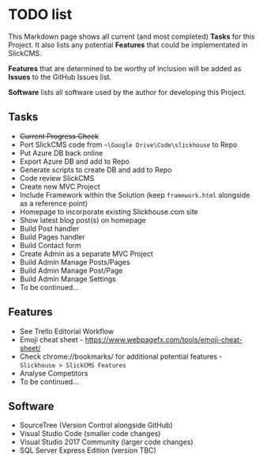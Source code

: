 # TODO list
This Markdown page shows all current (and most completed) **Tasks** for this Project. It also lists any potential **Features** that could be implementated in SlickCMS.

**Features** that are determined to be worthy of inclusion will be added as **Issues** to the GitHub Issues list.

**Software** lists all software used by the author for developing this Project.

## Tasks
* ~~Current Progress Check~~
* Port SlickCMS code from `~\Google Drive\Code\slickhouse` to Repo
* Put Azure DB back online
* Export Azure DB and add to Repo
* Generate scripts to create DB and add to Repo
* Code review SlickCMS
* Create new MVC Project
* Include Framework within the Solution (keep `framework.html` alongside as a reference point)
* Homepage to incorporate existing Slickhouse.com site
* Show latest blog post(s) on homepage
* Build Post handler
* Build Pages handler
* Build Contact form
* Create Admin as a separate MVC Project
* Build Admin Manage Posts/Pages
* Build Admin Manage Post/Page
* Build Admin Manage Settings
* To be continued...

## Features
* See Trello Editorial Workflow
* Emoji cheat sheet - https://www.webpagefx.com/tools/emoji-cheat-sheet/
* Check chrome://bookmarks/ for additional potential features - `Slickhouse > SlickCMS Features`
* Analyse Competitors
* To be continued...

## Software
* SourceTree (Version Control alongside GitHub)
* Visual Studio Code (smaller code changes)
* Visual Studio 2017 Community (larger code changes)
* SQL Server Express Edition (version TBC)